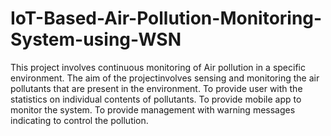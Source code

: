 # IoT-Based-Air-Pollution-Monitoring-System-using-WSN
This project involves continuous monitoring of Air pollution in a specific environment.
The aim of the projectinvolves sensing and monitoring the air pollutants that are present in the environment.
To provide user with the statistics on individual contents of pollutants. To provide mobile app to monitor the system.
To provide management with warning messages indicating to control the pollution.
